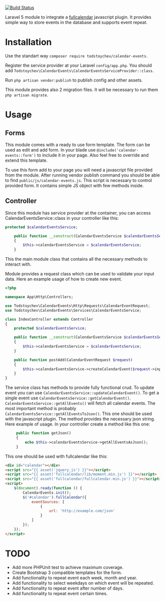 [![Build Status](https://travis-ci.org/todstoychev/calendar-events.svg?branch=master)](https://travis-ci.org/todstoychev/calendar-events)

Laravel 5 module to integrate a [fullcalendar](http://fullcalendar.io/) javascript plugin. It provides simple way to store events in the database and supports event repeat.

# Installation
Use the standart way ```composer require todstoychev/calendar-events```.

Register the service provider at your Laravel ```config/app.php```. You should add ```Todstoychev\CalendarEvents\CalendarEventsServiceProvider::class```.

Run ```php artisan vendor:publish``` to publish config and other assets.

This module provides also 2 migration files. It will be necessary to run them ```php artisan migrate```.

# Usage

## Forms
This module comes with a ready to use form template. The form can be used as edit and add form. In your blade use ```@include('calendar-events::form')``` to include it in your page. Also feel free to override and extend this template.

To use this form add to your page you will need a javascript file provided from the module. After running vendor publish command you should be able to find ```public/js/calendar-events.js```. This script is necessary to control provided form. It contains simple JS object with few methods inside. 

## Controller
Since this module has service provider at the container, you can access CalendarEventsService::class in your controller like this:

```php
protected $calendarEventsService;

    public function __construct(CalendarEventsService $calendarEventsService)
    {
        $this->calendarEventsService = $calendarEventsService;
    }
```

This the main module class that contains all the necessary methods to interact with.

Module provides a request class which can be used to validate your input data. Here an example usage of how to create new event.

```php
<?php

namespace App\Http\Controllers;

use Todstoychev\CalendarEvents\Http\Requests\CalendarEventRequest;
use Todstoychev\CalendarEvents\Services\CalendarEventsService;

class IndexController extends Controller
{
    protected $calendarEventsService;

    public function __construct(CalendarEventsService $calendarEventsService)
    {
        $this->calendarEventsService = $calendarEventsService;
    }

    public function postAdd(CalendarEventRequest $request)
    {
        $this->calendarEventsService->createCalendarEvent($request->input());
    }
}
```

The service class has methods to provide fully functional crud. To update event you can use ```CalendarEventsService::updateCalendarEvent()```.
 To get a single event use ```CalendarEventsService::getCalendarEvent()```.
 ```CalendarEventsService::getAllEvents()``` will fetch all calendar events.
 The most important method is probably ```CalendarEventsService::getAllEventsToJson()```. This one should be used with the javascript plugin. The method provides the necessary json string. Here example of usage. In your controller create a method like this one:

```php
     public function getJson()
     {
         echo $this->calendarEventsService->getAllEventsAsJson();
     }
```

This one should be used with fullcalendar like this:
 
```html
<div id="calendar"></div>
<script src="{{ asset('jquery.js') }}"></script>
<script src="{{ asset('fullcalendar/lib/moment.min.js') }}"></script>
<script src="{{ asset('fullcalendar/fullcalendar.min.js') }}"></script>
<script>
    $(document).ready(function () {
        CalendarEvents.init();
        $('#calendar').fullCalendar({
            eventSources: [
                {
                    url: 'http://example.com/json'
                }
            ]
        });
    });
</script>
```

# TODO
- Add more PHPUnit test to achieve maximum coverage.
- Create Bootstrap 3 compatible templates for the form.
- Add functionality to repeat event each week, month and year.
- Add functionality to select weekdays on which event will be repeated.
- Add functionality to repeat event after number of days.
- Add functionality to repeat event certain times.